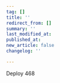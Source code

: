 ```yaml
---
tag: []
title: ''
redirect_from: []
summary: ''
last_modified_at: 
published_at: 
new_article: false
changelog: ''

---
```

Deploy 468
